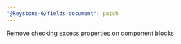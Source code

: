 ```yaml
---
"@keystone-6/fields-document": patch
---
```


Remove checking excess properties on component blocks
